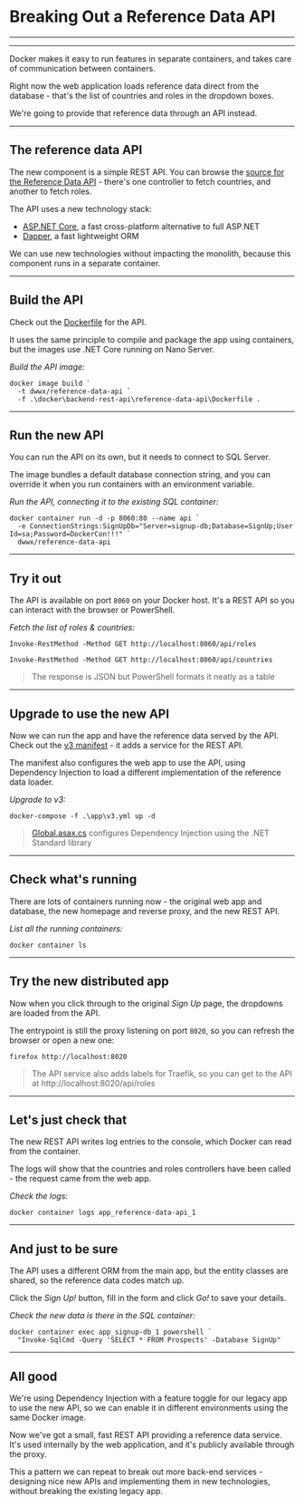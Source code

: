 ﻿# Breaking Out a Reference Data API

---

<section data-background-image="/img/backend/Slide1.png">

---

Docker makes it easy to run features in separate containers, and takes care of communication between containers.

Right now the web application loads reference data direct from the database - that's the list of countries and roles in the dropdown boxes.

We're going to provide that reference data through an API instead.

---

## The reference data API

The new component is a simple REST API. You can browse the [source for the Reference Data API](./src/SignUp.Api.ReferenceData) - there's one controller to fetch countries, and another to fetch roles.

The API uses a new technology stack:

- [ASP.NET Core](https://docs.microsoft.com/en-us/aspnet/core/?view=aspnetcore-2.1), a fast cross-platform alternative to full ASP.NET
- [Dapper](https://github.com/StackExchange/Dapper), a fast lightweight ORM

We can use new technologies without impacting the monolith, because this component runs in a separate container.

---

## Build the API

Check out the [Dockerfile](./docker/backend-rest-api/reference-data-api/Dockerfile) for the API. 

It uses the same principle to compile and package the app using containers, but the images use .NET Core running on Nano Server. 

_Build the API image:_

```
docker image build `
  -t dwwx/reference-data-api `
  -f .\docker\backend-rest-api\reference-data-api\Dockerfile .
```

---

## Run the new API

You can run the API on its own, but it needs to connect to SQL Server. 

The image bundles a default database connection string, and you can override it when you run containers with an environment variable.

_Run the API, connecting it to the existing SQL container:_

```
docker container run -d -p 8060:80 --name api `
  -e ConnectionStrings:SignUpDb="Server=signup-db;Database=SignUp;User Id=sa;Password=DockerCon!!!" `
  dwwx/reference-data-api
```

---

## Try it out

The API is available on port `8060` on your Docker host. It's a REST API so you can interact with the browser or PowerShell.

_Fetch the list of roles & countries:_

```
Invoke-RestMethod -Method GET http://localhost:8060/api/roles
```

```
Invoke-RestMethod -Method GET http://localhost:8060/api/countries
```

> The response is JSON but PowerShell formats it neatly as a table

---

## Upgrade to use the new API

Now we can run the app and have the reference data served by the API. Check out the [v3 manifest](./app/v3.yml) - it adds a service for the REST API.

The manifest also configures the web app to use the API, using Dependency Injection to load a different implementation of the reference data loader.

_Upgrade to v3:_

```
docker-compose -f .\app\v3.yml up -d
```

> [Global.asax.cs]() configures Dependency Injection using the .NET Standard library

---

## Check what's running

There are lots of containers running now - the original web app and database, the new homepage and reverse proxy, and the new REST API.

_List all the running containers:_

```
docker container ls
```

---

## Try the new distributed app

Now when you click through to the original _Sign Up_ page, the dropdowns are loaded from the API.

The entrypoint is still the proxy listening on port `8020`, so you can refresh the browser or open a new one:

```
firefox http://localhost:8020
```

> The API service also adds labels for Traefik, so you can get to the API at http://localhost:8020/api/roles

---

## Let's just check that

The new REST API writes log entries to the console, which Docker can read from the container. 

The logs will show that the countries and roles controllers have been called - the request came from the web app.

_Check the logs:_

```
docker container logs app_reference-data-api_1
```

---

## And just to be sure

The API uses a different ORM from the main app, but the entity classes are shared, so the reference data codes match up.

Click the _Sign Up!_ button, fill in the form and click _Go!_ to save your details.

_Check the new data is there in the SQL container:_

```
docker container exec app_signup-db_1 powershell `
  "Invoke-SqlCmd -Query 'SELECT * FROM Prospects' -Database SignUp"
```

---

## All good

We're using Dependency Injection with a feature toggle for our legacy app to use the new API, so we can enable it in different environments using the same Docker image.

Now we've got a small, fast REST API providing a reference data service. It's used internally by the web application, and it's publicly available through the proxy.

This a pattern we can repeat to break out more back-end services - designing nice new APIs and implementing them in new technologies, without breaking the existing legacy app.


